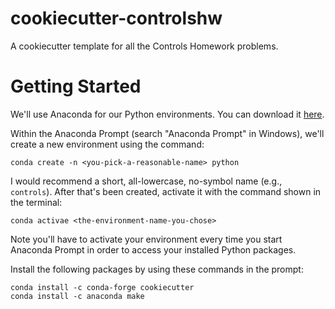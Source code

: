 # cookiecutter-controlshw
A cookiecutter template for all the Controls Homework problems.


# Getting Started
We'll use Anaconda for our Python environments. You can download it [here]().

Within the Anaconda Prompt (search "Anaconda Prompt" in Windows), we'll create a new environment using the command:

```
conda create -n <you-pick-a-reasonable-name> python
```

I would recommend a short, all-lowercase, no-symbol name (e.g., `controls`). After that's been created, activate it with the command shown in the terminal:

```
conda activae <the-environment-name-you-chose>
```

Note you'll have to activate your environment every time you start Anaconda Prompt in order to access your installed Python packages.

Install the following packages by using these commands in the prompt:

```
conda install -c conda-forge cookiecutter
conda install -c anaconda make
```
